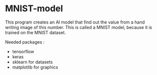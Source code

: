 # MNIST-model
This program creates an AI model that find out the value from a hand writing image of this number. 
This is called a MNIST model, because it is trained on the MNIST dataset.

Needed packages :
  - tensorflow
  - keras
  - sklearn for datasets
  - matplotlib for graphics
